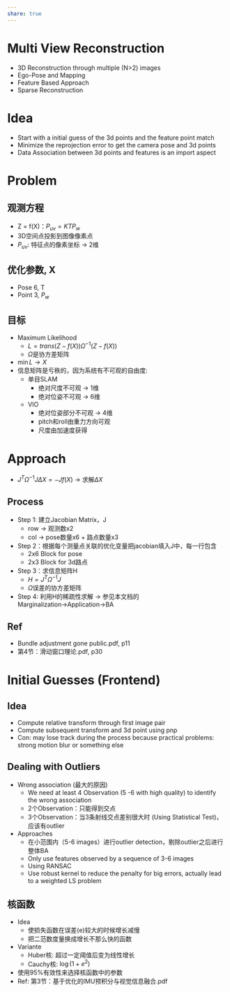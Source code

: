 ```yaml
---
share: true
---
```


# Multi View Reconstruction
- 3D Reconstruction through multiple (N>2) images
- Ego-Pose and Mapping
- Feature Based Approach
- Sparse Reconstruction

# Idea
- Start with a initial guess of the 3d points and the feature point match
- Minimize the reprojection error to get the camera pose and 3d points
- Data Association between 3d points and features is an import aspect

# Problem

## 观测方程
- Z = f(X)：$P_{uv} = KTP_w$
- 3D空间点投影到图像像素点
- $P_{uv}$: 特征点的像素坐标 → 2维

## 优化参数, X
- Pose 6, T
- Point 3, $P_w$

## 目标
- Maximum Likelihood
	- $L = trans(Z - f(X))\Omega^{-1}(Z - f(X))$
	- $\Omega$是协方差矩阵
- $\min L → X$
- 信息矩阵是亏秩的，因为系统有不可观的自由度:
	- 单目SLAM
		- 绝对尺度不可观 → 1维
		- 绝对位姿不可观 → 6维
	- VIO
		- 绝对位姿部分不可观 → 4维
		- pitch和roll由重力方向可观
		- 尺度由加速度获得

# Approach
- $J^T\Omega^{-1}J\Delta X = -Jf(X)$ → 求解$\Delta X$

## Process
- Step 1: 建立Jacobian Matrix，J
	- row → 观测数x2
	- col → pose数量x6 + 路点数量x3
- Step 2：根据每个测量点关联的优化变量把jacobian填入J中，每一行包含
	- 2x6 Block for pose
	- 2x3 Block for 3d路点
- Step 3：求信息矩阵H
	- $H = J^T\Omega^{-1}J$
	- $\Omega$误差的协方差矩阵
- Step 4: 利用H的稀疏性求解 → 参见本文档的Marginalization→Application→BA
		
		
## Ref
- Bundle adjustment gone public.pdf, p11
- 第4节：滑动窗口理论.pdf, p30

# Initial Guesses (Frontend)
## Idea
- Compute relative transform through first image pair
- Compute subsequent transform and 3d point using pnp
- Con: may lose track during the process because practical problems: strong motion blur or something else

## Dealing with Outliers
- Wrong association (最大的原因)
	- We need at least 4 Observation (5 -6 with high quality) to identify the wrong association
	- 2个Observation：只能得到交点
	- 3个Observation：当3条射线交点差别很大时 (Using Statistical Test)，应该有outlier
- Approaches
	- 在小范围内（5-6 images）进行outlier detection，剔除outlier之后进行整体BA
	- Only use features observed by a sequence of 3-6 images 
	- Using RANSAC
	- Use robust kernel to reduce the penalty for big errors, actually lead to a weighted LS problem
	
## 核函数
- Idea
	- 使损失函数在误差(e)较大的时候增长减慢
	- 把二范数度量换成增长不那么快的函数
- Variante
	- Huber核: 超过一定阈值后变为线性增长
	- Cauchy核: $\log(1 + e^2)$
- 使用95%有效性来选择核函数中的参数
- Ref: 第3节：基于优化的IMU预积分与视觉信息融合.pdf